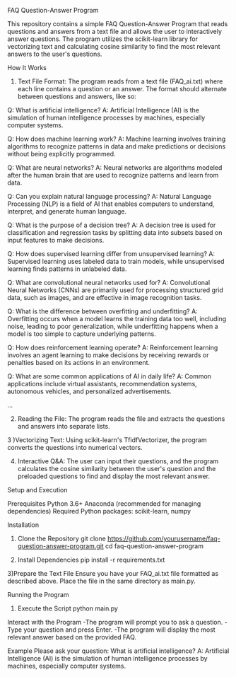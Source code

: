 FAQ Question-Answer Program

This repository contains a simple FAQ Question-Answer Program that reads questions and answers from a text file and allows the user to interactively answer questions. The program utilizes the scikit-learn library for vectorizing text and calculating cosine similarity to find the most relevant answers to the user's questions.

How It Works
1) Text File Format: The program reads from a text file (FAQ_ai.txt) where each line contains a question or an answer. The format should alternate between questions and answers, like so:

Q: What is artificial intelligence?
A: Artificial Intelligence (AI) is the simulation of human intelligence processes by machines, especially computer systems.

Q: How does machine learning work?
A: Machine learning involves training algorithms to recognize patterns in data and make predictions or decisions without being explicitly programmed.

Q: What are neural networks?
A: Neural networks are algorithms modeled after the human brain that are used to recognize patterns and learn from data.

Q: Can you explain natural language processing?
A: Natural Language Processing (NLP) is a field of AI that enables computers to understand, interpret, and generate human language.

Q: What is the purpose of a decision tree?
A: A decision tree is used for classification and regression tasks by splitting data into subsets based on input features to make decisions.

Q: How does supervised learning differ from unsupervised learning?
A: Supervised learning uses labeled data to train models, while unsupervised learning finds patterns in unlabeled data.

Q: What are convolutional neural networks used for?
A: Convolutional Neural Networks (CNNs) are primarily used for processing structured grid data, such as images, and are effective in image recognition tasks.

Q: What is the difference between overfitting and underfitting?
A: Overfitting occurs when a model learns the training data too well, including noise, leading to poor generalization, while underfitting happens when a model is too simple to capture underlying patterns.

Q: How does reinforcement learning operate?
A: Reinforcement learning involves an agent learning to make decisions by receiving rewards or penalties based on its actions in an environment.

Q: What are some common applications of AI in daily life?
A: Common applications include virtual assistants, recommendation systems, autonomous vehicles, and personalized advertisements.

...

2) Reading the File: The program reads the file and extracts the questions and answers into separate lists.

3 )Vectorizing Text: Using scikit-learn's TfidfVectorizer, the program converts the questions into numerical vectors.

4) Interactive Q&A: The user can input their questions, and the program calculates the cosine similarity between the user's question and the preloaded questions to find and display the most relevant answer.


Setup and Execution

Prerequisites
Python 3.6+
Anaconda (recommended for managing dependencies)
Required Python packages: scikit-learn, numpy

Installation

1) Clone the Repository
git clone https://github.com/yourusername/faq-question-answer-program.git
cd faq-question-answer-program

2) Install Dependencies
pip install -r requirements.txt


3)Prepare the Text File
Ensure you have your FAQ_ai.txt file formatted as described above.
Place the file in the same directory as main.py.

Running the Program

1) Execute the Script
python main.py

Interact with the Program
-The program will prompt you to ask a question.
-Type your question and press Enter.
-The program will display the most relevant answer based on the provided FAQ.

Example 
Please ask your question: What is artificial intelligence?
A: Artificial Intelligence (AI) is the simulation of human intelligence processes by machines, especially computer systems.


































